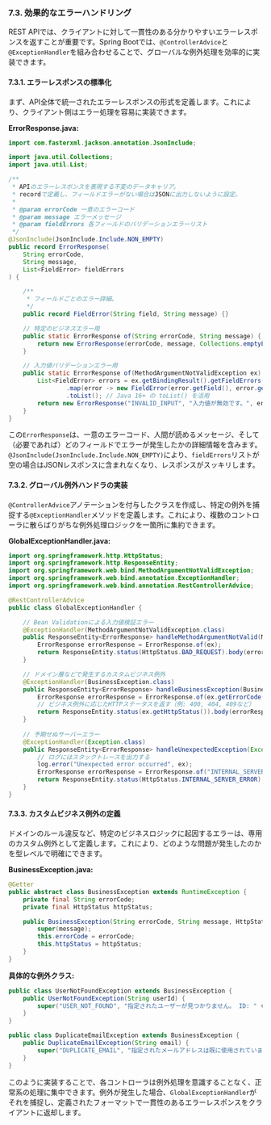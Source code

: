 ### 7.3. 効果的なエラーハンドリング

REST APIでは、クライアントに対して一貫性のある分かりやすいエラーレスポンスを返すことが重要です。Spring Bootでは、`@ControllerAdvice`と`@ExceptionHandler`を組み合わせることで、グローバルな例外処理を効率的に実装できます。

#### 7.3.1. エラーレスポンスの標準化

まず、API全体で統一されたエラーレスポンスの形式を定義します。これにより、クライアント側はエラー処理を容易に実装できます。

**ErrorResponse.java:**
```java
import com.fasterxml.jackson.annotation.JsonInclude;

import java.util.Collections;
import java.util.List;

/**
 * APIのエラーレスポンスを表現する不変のデータキャリア。
 * recordで定義し、フィールドエラーがない場合はJSONに出力しないように設定。
 *
 * @param errorCode 一意のエラーコード
 * @param message エラーメッセージ
 * @param fieldErrors 各フィールドのバリデーションエラーリスト
 */
@JsonInclude(JsonInclude.Include.NON_EMPTY)
public record ErrorResponse(
    String errorCode,
    String message,
    List<FieldError> fieldErrors
) {

    /**
     * フィールドごとのエラー詳細。
     */
    public record FieldError(String field, String message) {}

    // 特定のビジネスエラー用
    public static ErrorResponse of(String errorCode, String message) {
        return new ErrorResponse(errorCode, message, Collections.emptyList());
    }

    // 入力値バリデーションエラー用
    public static ErrorResponse of(MethodArgumentNotValidException ex) {
        List<FieldError> errors = ex.getBindingResult().getFieldErrors().stream()
                .map(error -> new FieldError(error.getField(), error.getDefaultMessage()))
                .toList(); // Java 16+ の toList() を活用
        return new ErrorResponse("INVALID_INPUT", "入力値が無効です。", errors);
    }
}
```
この`ErrorResponse`は、一意のエラーコード、人間が読めるメッセージ、そして（必要であれば）どのフィールドでエラーが発生したかの詳細情報を含みます。`@JsonInclude(JsonInclude.Include.NON_EMPTY)`により、`fieldErrors`リストが空の場合はJSONレスポンスに含まれなくなり、レスポンスがスッキリします。

#### 7.3.2. グローバル例外ハンドラの実装

`@ControllerAdvice`アノテーションを付与したクラスを作成し、特定の例外を捕捉する`@ExceptionHandler`メソッドを定義します。これにより、複数のコントローラに散らばりがちな例外処理ロジックを一箇所に集約できます。

**GlobalExceptionHandler.java:**
```java
import org.springframework.http.HttpStatus;
import org.springframework.http.ResponseEntity;
import org.springframework.web.bind.MethodArgumentNotValidException;
import org.springframework.web.bind.annotation.ExceptionHandler;
import org.springframework.web.bind.annotation.RestControllerAdvice;

@RestControllerAdvice
public class GlobalExceptionHandler {

    // Bean Validationによる入力値検証エラー
    @ExceptionHandler(MethodArgumentNotValidException.class)
    public ResponseEntity<ErrorResponse> handleMethodArgumentNotValid(MethodArgumentNotValidException ex) {
        ErrorResponse errorResponse = ErrorResponse.of(ex);
        return ResponseEntity.status(HttpStatus.BAD_REQUEST).body(errorResponse);
    }

    // ドメイン層などで発生するカスタムビジネス例外
    @ExceptionHandler(BusinessException.class)
    public ResponseEntity<ErrorResponse> handleBusinessException(BusinessException ex) {
        ErrorResponse errorResponse = ErrorResponse.of(ex.getErrorCode(), ex.getMessage());
        // ビジネス例外に応じたHTTPステータスを返す（例: 400, 404, 409など）
        return ResponseEntity.status(ex.getHttpStatus()).body(errorResponse);
    }
    
    // 予期せぬサーバーエラー
    @ExceptionHandler(Exception.class)
    public ResponseEntity<ErrorResponse> handleUnexpectedException(Exception ex) {
        // ログにはスタックトレースを出力する
        log.error("Unexpected error occurred", ex);
        ErrorResponse errorResponse = ErrorResponse.of("INTERNAL_SERVER_ERROR", "予期せぬエラーが発生しました。");
        return ResponseEntity.status(HttpStatus.INTERNAL_SERVER_ERROR).body(errorResponse);
    }
}
```

#### 7.3.3. カスタムビジネス例外の定義

ドメインのルール違反など、特定のビジネスロジックに起因するエラーは、専用のカスタム例外として定義します。これにより、どのような問題が発生したのかを型レベルで明確にできます。

**BusinessException.java:**
```java
@Getter
public abstract class BusinessException extends RuntimeException {
    private final String errorCode;
    private final HttpStatus httpStatus;

    public BusinessException(String errorCode, String message, HttpStatus httpStatus) {
        super(message);
        this.errorCode = errorCode;
        this.httpStatus = httpStatus;
    }
}
```

**具体的な例外クラス:**
```java
public class UserNotFoundException extends BusinessException {
    public UserNotFoundException(String userId) {
        super("USER_NOT_FOUND", "指定されたユーザーが見つかりません。 ID: " + userId, HttpStatus.NOT_FOUND);
    }
}

public class DuplicateEmailException extends BusinessException {
    public DuplicateEmailException(String email) {
        super("DUPLICATE_EMAIL", "指定されたメールアドレスは既に使用されています。 Email: " + email, HttpStatus.CONFLICT);
    }
}
```

このように実装することで、各コントローラは例外処理を意識することなく、正常系の処理に集中できます。例外が発生した場合、`GlobalExceptionHandler`がそれを捕捉し、定義されたフォーマットで一貫性のあるエラーレスポンスをクライアントに返却します。 
